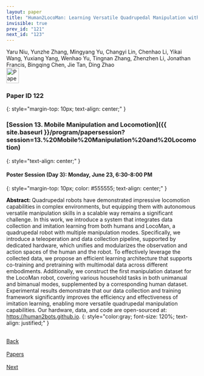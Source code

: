 ```yaml
---
layout: paper
title: "Human2LocoMan: Learning Versatile Quadrupedal Manipulation with Human Pretraining"
invisible: true
prev_id: "121"
next_id: "123"
---
```

<div class="paper-authors">
  <div class="paper-author-box">
    <div class="paper-author-name">Yaru Niu, Yunzhe Zhang, Mingyang Yu, Changyi Lin, Chenhao Li, Yikai Wang, Yuxiang Yang, Wenhao Yu, Tingnan Zhang, Zhenzhen Li, Jonathan Francis, Bingqing Chen, Jie Tan, Ding Zhao</div>
    <div class="paper-author-uni"></div>
  </div>
</div>

<div class="paper-pdf">
  <div>
    <a href="https://www.roboticsproceedings.org/rss21/p122.pdf" title="Download PDF" target="_blank">
      <img src="{{ site.baseurl }}/images/paper_link_cardinal_red.png" alt="Paper PDF" width="33" height="40" />
    </a>
  </div>
</div>

### Paper ID 122
{: style="margin-top: 10px; text-align: center;" }

### [Session 13. Mobile Manipulation and Locomotion]({{ site.baseurl }}/program/papersession?session=13.%20Mobile%20Manipulation%20and%20Locomotion)
{: style="text-align: center;" }

#### Poster Session (Day 3): Monday, June 23, 6:30-8:00 PM
{: style="margin-top: 10px; color: #555555; text-align: center;" }

<b style="color: black;">Abstract: </b>Quadrupedal robots have demonstrated impressive locomotion capabilities in complex environments, but equipping them with autonomous versatile manipulation skills in a scalable way remains a significant challenge. In this work, we introduce a system that integrates data collection and imitation learning from both humans and LocoMan, a quadrupedal robot with multiple manipulation modes. Specifically, we introduce a teleoperation and data collection pipeline, supported by dedicated hardware, which unifies and modularizes the observation and action spaces of the human and the robot. To effectively leverage the collected data, we propose an efficient learning architecture that supports co-training and pretraining with multimodal data across different embodiments. Additionally, we construct the first manipulation dataset for the LocoMan robot, covering various household tasks in both unimanual and bimanual modes, supplemented by a corresponding human dataset. Experimental results demonstrate that our data collection and training framework significantly improves the efficiency and effectiveness of imitation learning, enabling more versatile quadrupedal manipulation capabilities. Our hardware, data, and code are open-sourced at: https://human2bots.github.io.
{: style="color:gray; font-size: 120%; text-align: justified;" }

<div class="paper-menu">
  <div class="paper-menu-inner">
    <a href="{{ site.baseurl }}/program/papers/121/" title="Previous Paper">
            <div class="paper-menu-icon">
                <i class="fas fa-arrow-left"></i><br>
                <span class="paper-menu-label">Back</span>
            </div>
        </a>
    <a href="{{ site.baseurl }}/program/papers" title="All Papers">
      <div class="paper-menu-icon">
        <i class="fas fa-list"></i><br>
        <span class="paper-menu-label">Papers</span>
      </div>
    </a>
    <a href="{{ site.baseurl }}/program/papers/123/" title="Next Paper">
            <div class="paper-menu-icon">
                <i class="fas fa-arrow-right"></i><br>
                <span class="paper-menu-label">Next</span>
            </div>
        </a>
  </div>
</div>
